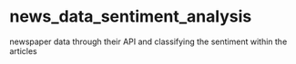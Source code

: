 # news_data_sentiment_analysis
 newspaper data through their API and classifying the sentiment within the articles
